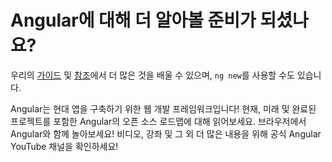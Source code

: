 # Angular에 대해 더 알아볼 준비가 되셨나요?

우리의 [가이드](overview) 및 [참조](api)에서 더 많은 것을 배울 수 있으며, `ng new`를 사용할 수도 있습니다.

<docs-card-container>
  <docs-card title="Angular란 무엇인가요?" href="overview">
  Angular는 현대 앱을 구축하기 위한 웹 개발 프레임워크입니다!
  </docs-card>
  <docs-card title="Angular의 로드맵" href="roadmap">
  현재, 미래 및 완료된 프로젝트를 포함한 Angular의 오픈 소스 로드맵에 대해 읽어보세요.
  </docs-card>
  <docs-card title="플레이그라운드" href="playground" link="게임 시작하기">
  브라우저에서 Angular와 함께 놀아보세요!
  </docs-card>
  <docs-card title="Angular YouTube 강좌" href="https://youtube.com/playlist?list=PL1w1q3fL4pmj9k1FrJ3Pe91EPub2_h4jF" link="학습 시작하기">
  비디오, 강좌 및 그 외 더 많은 내용을 위해 공식 Angular YouTube 채널을 확인하세요!
  </docs-card>
</docs-card-container>